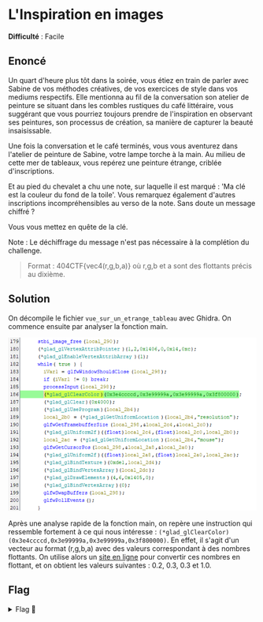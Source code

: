 # L'Inspiration en images

**Difficulté** : Facile

## Enoncé

Un quart d'heure plus tôt dans la soirée, vous étiez en train de parler avec Sabine de vos méthodes créatives, de vos exercices de style dans vos mediums respectifs. Elle mentionna au fil de la conversation son atelier de peinture se situant dans les combles rustiques du café littéraire, vous suggérant que vous pourriez toujours prendre de l'inspiration en observant ses peintures, son processus de création, sa manière de capturer la beauté insaisissable.

Une fois la conversation et le café terminés, vous vous aventurez dans l'atelier de peinture de Sabine, votre lampe torche à la main. Au milieu de cette mer de tableaux, vous repérez une peinture étrange, criblée d'inscriptions.

Et au pied du chevalet a chu une note, sur laquelle il est marqué : 'Ma clé est la couleur du fond de la toile'. Vous remarquez également d'autres inscriptions incompréhensibles au verso de la note. Sans doute un message chiffré ?

Vous vous mettez en quête de la clé.

Note : Le déchiffrage du message n'est pas nécessaire à la complétion du challenge.

> Format : 404CTF{vec4(r,g,b,a)} où r,g,b et a sont des flottants précis au dixième.


## Solution

On décompile le fichier `vue_sur_un_etrange_tableau` avec Ghidra. On commence ensuite par analyser la fonction main.

<p align="center"><img src="Analyse du main.png" alt="Analyse du main" width="800"></p>

Après une analyse rapide de la fonction main, on repère une instruction qui ressemble fortement à ce qui nous intéresse : `(*glad_glClearColor)(0x3e4ccccd,0x3e99999a,0x3e99999a,0x3f800000)`. En effet, il s'agit d'un vecteur au format (r,g,b,a) avec des valeurs correspondant à des nombres flottants. On utilise alors un [site en ligne](https://resource.heltec.cn/utils/hf) pour convertir ces nombres en flottant, et on obtient les valeurs suivantes : 0.2, 0.3, 0.3 et 1.0.

## Flag

<details>
<summary> Flag 🚩</summary>

```
404CTF{vec4(0.2,0.3,0.3,1.0)}
```
